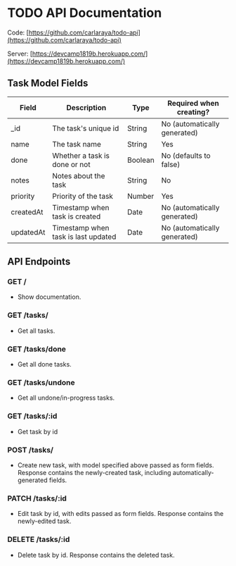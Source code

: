# TODO API Documentation
Code: [https://github.com/carlaraya/todo-api](https://github.com/carlaraya/todo-api)

Server: [https://devcamp1819b.herokuapp.com/](https://devcamp1819b.herokuapp.com/)

## Task Model Fields

| Field     | Description                         | Type    | Required when creating?      |
|-----------|-------------------------------------|---------|------------------------------|
| _id       | The task's unique id                | String  | No (automatically generated) |
| name      | The task name                       | String  | Yes                          |
| done      | Whether a task is done or not       | Boolean | No (defaults to false)       |
| notes     | Notes about the task                | String  | No                           |
| priority  | Priority of the task                | Number  | Yes                          |
| createdAt | Timestamp when task is created      | Date    | No (automatically generated) |
| updatedAt | Timestamp when task is last updated | Date    | No (automatically generated) |

## API Endpoints

### GET /
* Show documentation.

### GET /tasks/
* Get all tasks.

### GET /tasks/done
* Get all done tasks.

### GET /tasks/undone
* Get all undone/in-progress tasks.

### GET /tasks/:id
* Get task by id

### POST /tasks/
* Create new task, with model specified above passed as form fields. Response contains the newly-created task, including automatically-generated fields.

### PATCH /tasks/:id
* Edit task by id, with edits passed as form fields. Response contains the newly-edited task.

### DELETE /tasks/:id
* Delete task by id. Response contains the deleted task.
